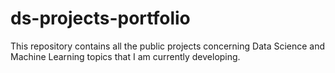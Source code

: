 # ds-projects-portfolio
This repository contains all the public projects concerning Data Science and Machine Learning topics that I am currently developing. 
